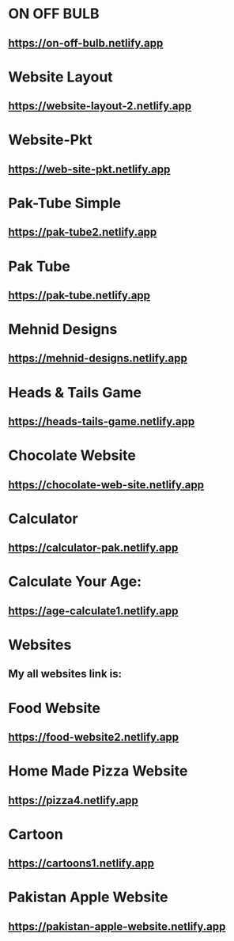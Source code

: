 # ON OFF BULB
## https://on-off-bulb.netlify.app
# Website Layout
## https://website-layout-2.netlify.app
# Website-Pkt
## https://web-site-pkt.netlify.app
# Pak-Tube Simple
## https://pak-tube2.netlify.app
# Pak Tube
## https://pak-tube.netlify.app
# Mehnid Designs
## https://mehnid-designs.netlify.app
# Heads & Tails Game
## https://heads-tails-game.netlify.app
# Chocolate Website
## https://chocolate-web-site.netlify.app
# Calculator
## https://calculator-pak.netlify.app
# Calculate Your Age:
## https://age-calculate1.netlify.app
# Websites
## My all websites link is:
# Food Website
## https://food-website2.netlify.app
# Home Made Pizza Website
## https://pizza4.netlify.app
# Cartoon
## https://cartoons1.netlify.app
# Pakistan Apple Website
## https://pakistan-apple-website.netlify.app
